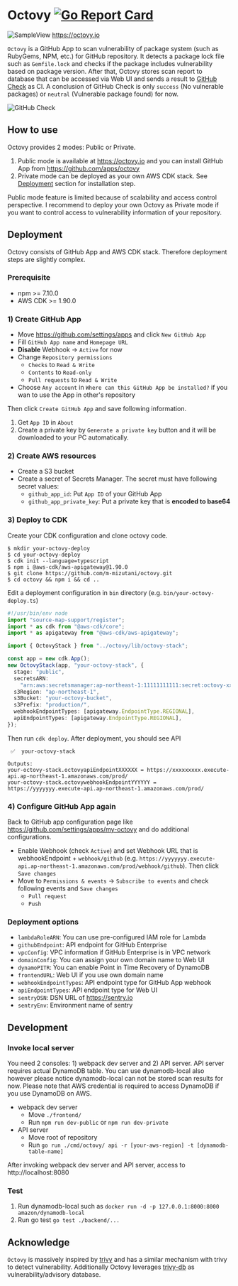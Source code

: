 # Octovy [![Go Report Card](https://goreportcard.com/badge/github.com/m-mizutani/octovy)](https://goreportcard.com/report/github.com/m-mizutani/octovy)

![SampleView](https://user-images.githubusercontent.com/605953/120887167-48f7eb80-c62c-11eb-877d-79f081367c81.png)
https://octovy.io

`Octovy` is a GitHub App to scan vulnerability of package system (such as RubyGems, NPM, etc.) for GitHub repository. It detects a package lock file such as `Gemfile.lock` and checks if the package includes vulnerability based on package version. After that, Octovy stores scan report to database that can be accessed via Web UI and sends a result to [GitHub Check](https://docs.github.com/en/rest/reference/checks) as CI. A conclusion of GitHub Check is only `success` (No vulnerable packages) or `neutral` (Vulnerable package found) for now.

![GitHub Check](https://user-images.githubusercontent.com/605953/120887551-82c9f180-c62e-11eb-8049-1f5e448b4dc5.png)

## How to use

Octovy provides 2 modes: Public or Private.

1. Public mode is available at https://octovy.io and you can install GitHub App from https://github.com/apps/octovy
2. Private mode can be deployed as your own AWS CDK stack. See [Deployment](#Deployment) section for installation step.

Public mode feature is limited because of scalability and access control perspective. I recommend to deploy your own Octovy as Private mode if you want to control access to vulnerability information of your repository.

## Deployment

Octovy consists of GitHub App and AWS CDK stack. Therefore deployment steps are slightly complex.

### Prerequisite

- npm >= 7.10.0
- AWS CDK >= 1.90.0

### 1) Create GitHub App

- Move https://github.com/settings/apps and click `New GitHub App`
- Fill `GitHub App name` and `Homepage URL`
- **Disable** Webhook -> `Active` for now
- Change `Repository permissions`
  - `Checks` to `Read & Write`
  - `Contents` to `Read-only`
  - `Pull requests` to `Read & Write`
- Choose `Any account` in `Where can this GitHub App be installed?` if you wan to use the App in other's repository

Then click `Create GitHub App` and save following information.

1. Get `App ID` in `About`
2. Create a private key by `Generate a private key` button and it will be downloaded to your PC automatically.

### 2) Create AWS resources

- Create a S3 bucket
- Create a secret of Secrets Manager. The secret must have following secret values:
  - `github_app_id`: Put `App ID` of your GitHub App
  - `github_app_private_key`: Put a private key that is **encoded to base64**

### 3) Deploy to CDK

Create your CDK configuration and clone octovy code.

```
$ mkdir your-octovy-deploy
$ cd your-octovy-deploy
$ cdk init --language=typescript
$ npm i @aws-cdk/aws-apigateway@1.90.0
$ git clone https://github.com/m-mizutani/octovy.git
$ cd octovy && npm i && cd ..
```

Edit a deployment configuration in `bin` directory (e.g. `bin/your-octovy-deploy.ts`)

```ts
#!/usr/bin/env node
import "source-map-support/register";
import * as cdk from "@aws-cdk/core";
import * as apigateway from "@aws-cdk/aws-apigateway";

import { OctovyStack } from "../octovy/lib/octovy-stack";

const app = new cdk.App();
new OctovyStack(app, "your-octovy-stack", {
  stage: "public",
  secretsARN:
    "arn:aws:secretsmanager:ap-northeast-1:11111111111:secret:octovy-xxxxxx",
  s3Region: "ap-northeast-1",
  s3Bucket: "your-octovy-bucket",
  s3Prefix: "production/",
  webhookEndpointTypes: [apigateway.EndpointType.REGIONAL],
  apiEndpointTypes: [apigateway.EndpointType.REGIONAL],
});
```

Then run `cdk deploy`. After deployment, you should see API

```
 ✅  your-octovy-stack

Outputs:
your-octovy-stack.octovyapiEndpointXXXXXX = https://xxxxxxxxx.execute-api.ap-northeast-1.amazonaws.com/prod/
your-octovy-stack.octovywebhookEndpointYYYYYY = https://yyyyyyy.execute-api.ap-northeast-1.amazonaws.com/prod/
```

### 4) Configure GitHub App again

Back to GitHub app configuration page like https://github.com/settings/apps/my-octovy and do additional configurations.

- Enable Webhook (check `Active`) and set Webhook URL that is webhookEndpoint + `webhook/github` (e.g. `https://yyyyyyy.execute-api.ap-northeast-1.amazonaws.com/prod/webhook/github`). Then click `Save changes`
- Move to `Permissions & events` -> `Subscribe to events` and check following events and `Save changes`
  - `Pull request`
  - `Push`

### Deployment options

- `lambdaRoleARN`: You can use pre-configured IAM role for Lambda
- `githubEndpoint`: API endpoint for GitHub Enterprise
- `vpcConfig`: VPC information if GitHub Enterprise is in VPC network
- `domainConfig`: You can assign your own domain name to Web UI
- `dynamoPITR`: You can enable Point in Time Recovery of DynamoDB
- `frontendURL`: Web UI if you use own domain name
- `webhookEndpointTypes`: API endpoint type for GitHub App webhook
- `apiEndpointTypes`: API endpoint type for Web UI
- `sentryDSN`: DSN URL of https://sentry.io
- `sentryEnv`: Environment name of sentry

## Development

### Invoke local server

You need 2 consoles: 1) webpack dev server and 2) API server. API server requires actual DynamoDB table. You can use dynamodb-local also however please notice dynamodb-local can not be stored scan results for now. Please note that AWS credential is required to access DynamoDB if you use DynamoDB on AWS.

- webpack dev server
  - Move `./frontend/`
  - Run `npm run dev-public` or `npm run dev-private`
- API server
  - Move root of repository
  - Run `go run ./cmd/octovy/ api -r [your-aws-region] -t [dynamodb-table-name]`

After invoking webpack dev server and API server, access to http://localhost:8080

### Test

1. Run dynamodb-local such as `docker run -d -p 127.0.0.1:8000:8000 amazon/dynamodb-local`
2. Run go test `go test ./backend/...`

## Acknowledge

`Octovy` is massively inspired by [trivy](https://github.com/aquasecurity/trivy) and has a similar mechanism with trivy to detect vulnerability. Additionally Octovy leverages [trivy-db](https://github.com/aquasecurity/trivy-db) as vulnerability/advisory database.
